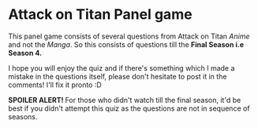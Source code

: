 # Attack on Titan Panel game

This panel game consists of several questions from Attack on Titan <i>Anime</i> and not the <i>Manga</i>. So this consists of questions till the <b>Final Season i.e Season 4.</b> 
<br>

I hope you will enjoy the quiz and if there's something which I made a mistake in the questions itself, please don't hesitate to post it in the comments! I'll fix it pronto :D
<br>

<b> SPOILER ALERT! </b> For those who didn't watch till the final season, it'd be best if you didn't attempt this quiz as the questions are not in sequence of seasons.